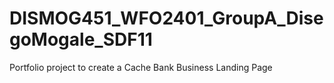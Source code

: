 # DISMOG451_WFO2401_GroupA_DisegoMogale_SDF11
Portfolio project to create a Cache Bank Business Landing Page 
